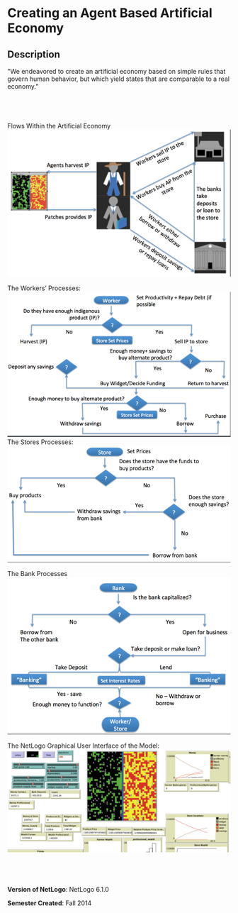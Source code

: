 # Creating an Agent Based Artificial Economy


## Description 
"We endeavored to create an artificial economy based on simple rules that govern human behavior, but which yield states that are comparable to a real economy."

## &nbsp;
Flows Within the Artificial Economy
![FlowDiagram](FlowDiagram.png)

The Workers’ Processes:
![WorkersProcesses](WorkersProcesses.png)
The Stores Processes:
![StoresProcesses](StoresProcesses.png)

The Bank Processes
![The Bank Processes](BankProcesses.png)

The NetLogo Graphical User Interface of the Model: 
![The NetLogo Graphical User Interface](GUI.png)

## &nbsp;

**Version of NetLogo**: NetLogo 6.1.0

**Semester Created**: Fall 2014

